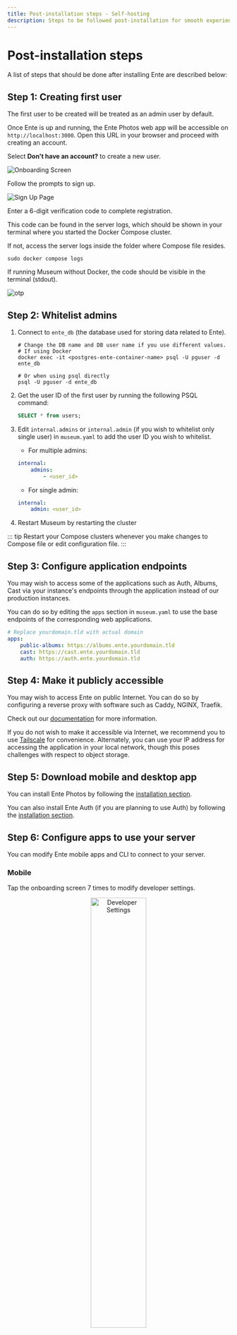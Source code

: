 ```yaml
---
title: Post-installation steps - Self-hosting
description: Steps to be followed post-installation for smooth experience
---
```


# Post-installation steps

A list of steps that should be done after installing Ente are described below:

## Step 1: Creating first user

The first user to be created will be treated as an admin user by default.

Once Ente is up and running, the Ente Photos web app will be accessible on
`http://localhost:3000`. Open this URL in your browser and proceed with creating
an account.

Select **Don't have an account?** to create a new user.

![Onboarding Screen](/onboarding.png)

Follow the prompts to sign up.

![Sign Up Page](/sign-up.png)

Enter a 6-digit verification code to complete registration.

This code can be found in the server logs, which should be shown in your terminal where you started the Docker Compose cluster.

If not, access the server logs inside the folder where Compose file resides.

``` shell
sudo docker compose logs
```

If running Museum without Docker, the code should be visible in the terminal (stdout).

![otp](/otp.png)

## Step 2: Whitelist admins

1. Connect to `ente_db` (the database used for storing data
related to Ente).
    ``` shell
    # Change the DB name and DB user name if you use different values.
    # If using Docker
    docker exec -it <postgres-ente-container-name> psql -U pguser -d ente_db 

    # Or when using psql directly
    psql -U pguser -d ente_db 
    ```

2. Get the user ID of the first user by running the following PSQL command:
    ``` sql
    SELECT * from users;
    ```

3. Edit `internal.admins` or `internal.admin` (if you wish to whitelist only single user) in `museum.yaml`
    to add the user ID you wish to whitelist.

    - For multiple admins:
    ``` yaml
    internal:
        admins:
            - <user_id>
    ```
    - For single admin:
    ``` yaml
    internal:
        admin: <user_id>
    ```

4. Restart Museum by restarting the cluster

::: tip
Restart your Compose clusters whenever you make changes to Compose file or edit configuration file.
:::

## Step 3: Configure application endpoints

You may wish to access some of the applications such as Auth, Albums, Cast via your instance's endpoints through the application instead of our production instances.

You can do so by editing the `apps` section in `museum.yaml` to use the base endpoints of the corresponding web applications.

``` yaml
# Replace yourdomain.tld with actual domain
apps:
    public-albums: https://albums.ente.yourdomain.tld
    cast: https://cast.ente.yourdomain.tld
    auth: https://auth.ente.yourdomain.tld
```

## Step 4: Make it publicly accessible

You may wish to access Ente on public Internet. You can do so by configuring a reverse proxy
with software such as Caddy, NGINX, Traefik.

Check out our [documentation](/self-hosting/administration/reverse-proxy) for more information.

If you do not wish to make it accessible via Internet, we recommend you to use
[Tailscale](/self-hosting/guides/tailscale) for convenience. Alternately, you
can use your IP address for accessing the application in your local network, though
this poses challenges with respect to object storage.

## Step 5: Download mobile and desktop app

You can install Ente Photos by following the [installation section](/photos/faq/installing).

You can also install Ente Auth (if you are planning to use Auth) by following the [installation section](/auth/faq/installing).

## Step 6: Configure apps to use your server

You can modify Ente mobile apps and CLI to connect to your server.

### Mobile

Tap the onboarding screen 7 times to modify developer settings.

<center>
<img src="/developer-settings.png" alt="Developer Settings" height="50%" width="50%" />
</center>

<br>
Enter your Ente server's endpoint.
<br>

<center>
<img src="/developer-settings-endpoint.png" alt="Developer Settings - Server Endpoint" height="50%" width="50%" />
</center>

### Desktop

Tap 7 times on the onboarding screen to configure the server endpoint to be used.

<div align="center">

![Setting a custom server on the onboarding screen on desktop or self-hosted web
apps](web-dev-settings.png){width=400px}

</div>

## Step 7: Configure Ente CLI

You can download Ente CLI from [here](https://github.com/ente-io/ente/releases?q=tag%3Acli)

Check our [documentation](/self-hosting/administration/cli) on how to use Ente CLI for managing self-hosted instances.

::: info For upgradation
Check out our [upgradation documentation](/self-hosting/installation/upgradation) for various installation methods.
:::